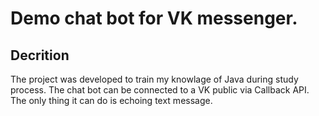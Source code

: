 # Demo chat bot for VK messenger. 
## Decrition 
The project was developed to train my knowlage of Java during study process. 
The chat bot can be connected to a VK public via Callback API. The only thing it can do is echoing text message. 
